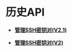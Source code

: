 # 历史API<a name="dew_02_0333"></a>

-   **[管理SSH密钥对\(V2.1\)](管理SSH密钥对(V2-1).md)**  

-   **[管理SSH密钥对\(V2\)](管理SSH密钥对(V2).md)**  

